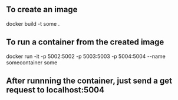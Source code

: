 
## To create an image  
docker build -t some .

## To run a container from the created image 
docker run -it -p 5002:5002 -p 5003:5003 -p 5004:5004 --name somecontainer some 

## After runnning the container, just send a get request to localhost:5004
